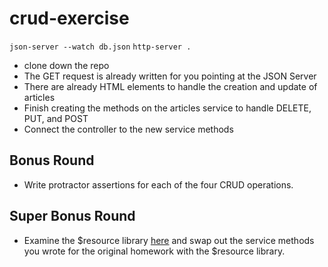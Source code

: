 # crud-exercise

```json-server --watch db.json```
```http-server .```

- clone down the repo
- The GET request is already written for you pointing at the JSON Server
- There are already HTML elements to handle the creation and update of articles
- Finish creating the methods on the articles service to handle DELETE, PUT, and POST
- Connect the controller to the new service methods 

## Bonus Round
- Write protractor assertions for each of the four CRUD operations.

## Super Bonus Round
- Examine the $resource library [here](http://www.sitepoint.com/creating-crud-app-minutes-angulars-resource/) and swap out the service methods you wrote for the original homework with the $resource library.
